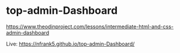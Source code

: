 # top-admin-Dashboard

https://www.theodinproject.com/lessons/intermediate-html-and-css-admin-dashboard


Live: 
https://nfrank5.github.io/top-admin-Dashboard/